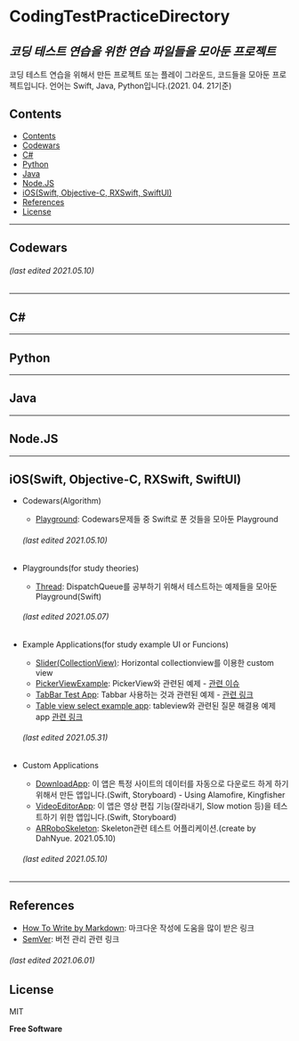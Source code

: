 CodingTestPracticeDirectory
===========================
_코딩 테스트 연습을 위한 연습 파일들을 모아둔 프로젝트_
------------------------------------------

코딩 테스트 연습을 위해서 만든 프로젝트 또는 플레이 그라운드, 코드들을 모아둔 프로젝트입니다.
언어는 Swift, Java, Python입니다.(2021. 04. 21기준)

## Contents
* [Contents](/../..#contents)
* [Codewars](/../..#codewars)
* [C#](/../..#c)
* [Python](/../..#python)
* [Java](/../..#java)
* [Node.JS](/../..#nodejs)
* [iOS(Swift, Objective-C, RXSwift, SwiftUI)](/../..#iosswift-objective-c-rxswift-swiftui)
* [References](/../..#references)
* [License](/../..#license)

-------------------------------------------------
## Codewars

  ###### (last edited 2021.05.10)

-------------------------------------------------
## C#

-------------------------------------------------
## Python

-------------------------------------------------
## Java

-------------------------------------------------
## Node.JS

-------------------------------------------------
## iOS(Swift, Objective-C, RXSwift, SwiftUI)
* Codewars(Algorithm)
  - [Playground](/Codewars/CodewarsSwift.playground): Codewars문제들 중 Swift로 푼 것들을 모아둔 Playground
  ###### (last edited 2021.05.10)

* Playgrounds(for study theories)
  - [Thread](/SwiftExamples/SwiftThreadExample): DispatchQueue를 공부하기 위해서 테스트하는 예제들을 모아둔 Playground(Swift)
  ###### (last edited 2021.05.07)

* Example Applications(for study example UI or Funcions)
  - [Slider(CollectionView)](/SwiftExamples/Examples/CardSlideExampleApp): Horizontal collectionview를 이용한 custom view
  - [PickerViewExample](/SwiftExamples/Examples/PickerViewExample): PickerView와 관련된 예제 - [관련 이슈](https://github.com/pjh6954/CodingTestPracticeDirectory/issues/7#issuecomment-849411599)
  - [TabBar Test App](/SwiftExamples/Examples/TabBarTestApp): Tabbar 사용하는 것과 관련된 예제 - [관련 링크](https://iphonedev.co.kr/iOSDevQnA/178653#0)
  - [Table view select example app](/SwiftExamples/Examples/tableviewSelectExample): tableview와 관련된 질문 해결용 예제 app [관련 링크](https://iphonedev.co.kr/iOSDevQnA/178967#0)
  ###### (last edited 2021.05.31)

* Custom Applications
  - [DownloadApp](/App/FileDownloader/DownloadApp): 이 앱은 특정 사이트의 데이터를 자동으로 다운로드 하게 하기 위해서 만든 앱입니다.(Swift, Storyboard) - Using Alamofire, Kingfisher
  - [VideoEditorApp](/App/VideoEditorApp/VideoEditorApp): 이 앱은 영상 편집 기능(잘라내기, Slow motion 등)을 테스트하기 위한 앱입니다.(Swift, Storyboard)
  - [ARRoboSkeleton](/App/ARRoboSkeleton/ARRoboSkeleton): Skeleton관련 테스트 어플리케이션.(create by DahNyue. 2021.05.10)
  ###### (last edited 2021.05.10)


-------------------------------------------------
## References
* [How To Write by Markdown](https://gist.github.com/ihoneymon/652be052a0727ad59601): 마크다운 작성에 도움을 많이 받은 링크 
* [SemVer](http://semver.org/): 버전 관리 관련 링크
###### (last edited 2021.06.01)

## License

MIT

**Free Software**
